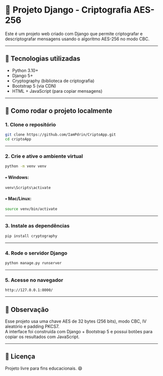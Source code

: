 
# 🔐 Projeto Django - Criptografia AES-256

Este é um projeto web criado com Django que permite criptografar e descriptografar mensagens usando o algoritmo AES-256 no modo CBC.

---

## 🚀 Tecnologias utilizadas

- Python 3.10+
- Django 5+
- Cryptography (biblioteca de criptografia)
- Bootstrap 5 (via CDN)
- HTML + JavaScript (para copiar mensagens)

---

## 🧰 Como rodar o projeto localmente

### 1. Clone o repositório

```bash
git clone https://github.com/IamPdrin/CriptoApp.git
cd criptoApp
```

---

### 2. Crie e ative o ambiente virtual

```bash
python -m venv venv
```

#### • Windows:

```bash
venv\Scripts\activate
```

#### • Mac/Linux:

```bash
source venv/bin/activate
```

---

### 3. Instale as dependências

```bash
pip install cryptography
```

---

### 4. Rode o servidor Django

```bash
python manage.py runserver
```

---

### 5. Acesse no navegador

```
http://127.0.0.1:8000/
```

---

## 📄 Observação

Esse projeto usa uma chave AES de 32 bytes (256 bits), modo CBC, IV aleatório e padding PKCS7.  
A interface foi construída com Django + Bootstrap 5 e possui botões para copiar os resultados com JavaScript.

---

## 📄 Licença

Projeto livre para fins educacionais. 😄
